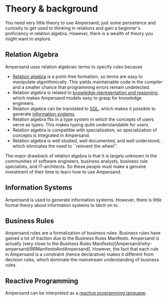 # Theory & background
You need very little theory to use Ampersand; just some persistence and curiosity to get used to thinking in relations and gain a beginner's proficiency in relation algebra.
However, there is a wealth of theory you might want to explore.

## Relation Algebra
Ampersand uses relation algebraic terms to specify rules because
* [Relation algebra](https://en.wikipedia.org/wiki/Relation_algebra) is a point-free formalism, so terms are easy to manipulate algorithmically.
  This yields maintainable code in the compiler and a smaller chance that programming errors remain undetected.
* Relation algebra is related to [knowledge representation and reasoning](https://en.wikipedia.org/wiki/Knowledge_representation_and_reasoning), which makes Ampersand models easy to grasp for knowledge engineers.
* Relation algebra can be translated to [SQL](https://en.wikipedia.org/wiki/SQL), which makes it possible to generate [information systems](https://en.wikipedia.org/wiki/Database).
* Relation algebra fits in a type system in which the concepts of users serve as types. This makes typing quite understandable for users.
* Relation algebra is compatible with specialization, so specialization of concepts is integrated in Ampersand.
* Relation algebra is well studied, well documented, and well understood, which eliminates the need to ``reinvent the wheel''.

The major drawback of relation algebra is that it is largely unknown in the communities of software engineers, business analysts, business rule specialists, and IT-architects.
So these people must make a genuine investment of their time to learn how to use Ampersand.

## Information Systems
Ampersand is used to generate information systems.
However, there is little formal theory about information systems to latch on to.

## Business Rules
Ampersand rules are a formalization of business rules.
Business rules have gained a lot of traction due to the Business Rules Manifesto.
Ampersand is actually (very close to the Business Rules Manifesto)[Ampersand/why-ampersand/BRManifestoAndAmpersand].
However, the fact that each rule in Ampersand is a constraint (hence declarative) makes it different from decision rules,
which dominate the mainstream understanding of business rules.

## Reactive Programming
Ampersand can be interpreted as a [reactive programming language](Ampersand/reactive-programming).
